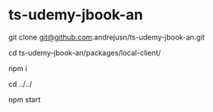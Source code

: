 # ts-udemy-jbook-an

git clone git@github.com:andrejusn/ts-udemy-jbook-an.git

cd ts-udemy-jbook-an/packages/local-client/

npm i

cd ../../

npm start
